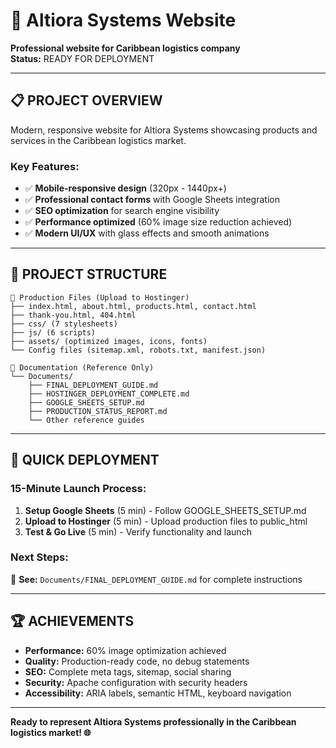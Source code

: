 # 🚀 Altiora Systems Website

**Professional website for Caribbean logistics company**  
**Status:** READY FOR DEPLOYMENT

---

## 📋 **PROJECT OVERVIEW**

Modern, responsive website for Altiora Systems showcasing products and services in the Caribbean logistics market.

### **Key Features:**
- ✅ **Mobile-responsive design** (320px - 1440px+)
- ✅ **Professional contact forms** with Google Sheets integration
- ✅ **SEO optimization** for search engine visibility
- ✅ **Performance optimized** (60% image size reduction achieved)
- ✅ **Modern UI/UX** with glass effects and smooth animations

---

## 📁 **PROJECT STRUCTURE**

```
📂 Production Files (Upload to Hostinger)
├── index.html, about.html, products.html, contact.html
├── thank-you.html, 404.html
├── css/ (7 stylesheets)
├── js/ (6 scripts)
├── assets/ (optimized images, icons, fonts)
└── Config files (sitemap.xml, robots.txt, manifest.json)

📂 Documentation (Reference Only)
└── Documents/
    ├── FINAL_DEPLOYMENT_GUIDE.md
    ├── HOSTINGER_DEPLOYMENT_COMPLETE.md
    ├── GOOGLE_SHEETS_SETUP.md
    ├── PRODUCTION_STATUS_REPORT.md
    └── Other reference guides
```

---

## 🎯 **QUICK DEPLOYMENT**

### **15-Minute Launch Process:**
1. **Setup Google Sheets** (5 min) - Follow GOOGLE_SHEETS_SETUP.md
2. **Upload to Hostinger** (5 min) - Upload production files to public_html
3. **Test & Go Live** (5 min) - Verify functionality and launch

### **Next Steps:**
📖 **See:** `Documents/FINAL_DEPLOYMENT_GUIDE.md` for complete instructions

---

## 🏆 **ACHIEVEMENTS**

- **Performance:** 60% image optimization achieved
- **Quality:** Production-ready code, no debug statements  
- **SEO:** Complete meta tags, sitemap, social sharing
- **Security:** Apache configuration with security headers
- **Accessibility:** ARIA labels, semantic HTML, keyboard navigation

---

**Ready to represent Altiora Systems professionally in the Caribbean logistics market! 🌐**
